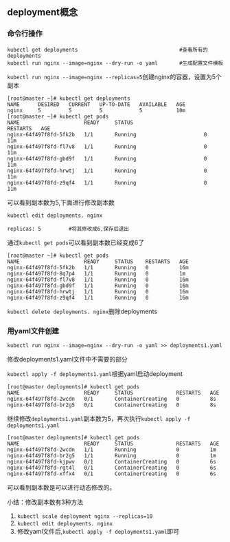## deployment概念

### 命令行操作

```
kubectl get deployments									#查看所有的deployments
kubectl run nginx --image=nginx --dry-run -o yaml		#生成配置文件模板
```

`kubectl run nginx --image=nginx --replicas=5`创建nginx的容器，设置为5个副本

```
[root@master ~]# kubectl get deployments
NAME      DESIRED   CURRENT   UP-TO-DATE   AVAILABLE   AGE
nginx     5         5         5            5           10m
[root@master ~]# kubectl get pods
NAME                     READY     STATUS                       RESTARTS   AGE
nginx-64f497f8fd-5fk2b   1/1       Running                      0          11m
nginx-64f497f8fd-fl7v8   1/1       Running                      0          11m
nginx-64f497f8fd-gbd9f   1/1       Running                      0          11m
nginx-64f497f8fd-hrwtj   1/1       Running                      0          11m
nginx-64f497f8fd-z9qf4   1/1       Running                      0          11m
```

可以看到副本数为5,下面进行修改副本数

`kubectl edit deployments. nginx`

```
replicas: 5			#将其修改成6,保存后退出
```

通过`kubectl get pods`可以看到副本数已经变成6了

```
[root@master ~]# kubectl get pods
NAME                     READY     STATUS    RESTARTS   AGE
nginx-64f497f8fd-5fk2b   1/1       Running   0          16m
nginx-64f497f8fd-8q7p4   1/1       Running   0          1m
nginx-64f497f8fd-fl7v8   1/1       Running   0          16m
nginx-64f497f8fd-gbd9f   1/1       Running   0          16m
nginx-64f497f8fd-hrwtj   1/1       Running   0          16m
nginx-64f497f8fd-z9qf4   1/1       Running   0          16m
```

`kubectl delete deployments. nginx`删除deployments

### 用yaml文件创建

`kubectl run nginx --image=nginx --dry-run -o yaml >> deployments1.yaml`

修改deployments1.yaml文件中不需要的部分

`kubectl apply -f deployments1.yaml`根据yaml启动deployment

```
[root@master deployments]# kubectl get pods
NAME                     READY     STATUS              RESTARTS   AGE
nginx-64f497f8fd-2wcdn   0/1       ContainerCreating   0          8s
nginx-64f497f8fd-br2g5   0/1       ContainerCreating   0          8s
```

继续修改`deployments1.yaml`副本数为5，再次执行`kubectl apply -f deployments1.yaml`

```
[root@master deployments]# kubectl get pods
NAME                     READY     STATUS              RESTARTS   AGE
nginx-64f497f8fd-2wcdn   1/1       Running             0          1m
nginx-64f497f8fd-br2g5   1/1       Running             0          1m
nginx-64f497f8fd-kjpwv   0/1       ContainerCreating   0          6s
nginx-64f497f8fd-rgt4l   0/1       ContainerCreating   0          6s
nginx-64f497f8fd-xffx4   0/1       ContainerCreating   0          6s
```

可以看到副本数是可以进行动态修改的。

小结：修改副本数有3种方法

1. `kubectl scale deployment nginx --replicas=10 `
2. `kubectl edit deployments. nginx`
3. 修改yaml文件后,`kubectl apply -f deployments1.yaml`即可

